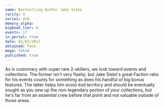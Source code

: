```yaml
---
name: Bestselling Author Jake Sisko
rarity: 4
series: ds9
memory_alpha:
bigbook_tier: 8
events: 17
in_portal: true
date: 01/02/2017
obtained: Pack
mega: false
published: true
---
```


As is customary with super rare 2-skillers, we look toward events and collections. The former isn't very flashy, but Jake Sisko's great Faction ratio for his events counts for something as does his handful of big bonus features. The latter helps him avoid dud territory and should be eventually sought as you sew up the non-legendary portion of your collections, but he's far from an essential crew before that point and not valuable outside of those areas.
